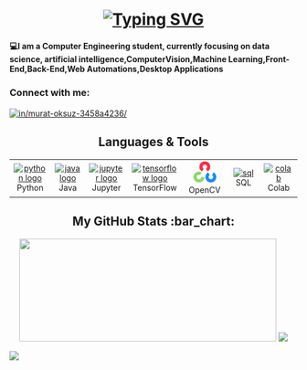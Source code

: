 <h1 align="center"><a href="https://git.io/typing-svg"><img src="https://readme-typing-svg.demolab.com?font=Fira+Code&weight=600&size=25&pause=1000&color=007BFF&center=true&vCenter=true&repeat=false&random=false&width=335&lines=Hi+%F0%9F%91%8B%2C+I'm+Murat" alt="Typing SVG" alt="Typing SVG" alt="Typing SVG" /></a></h1>

<h4 align="left">
  
💻I am a Computer Engineering student, currently focusing on data science, artificial intelligence,ComputerVision,Machine Learning,Front-End,Back-End,Web Automations,Desktop Applications
<h3 align="left">Connect with me:</h3>
<p align="left">
<a href="https://www.linkedin.com/in/murat-oksuz-3458a4236/" target="blank"><img align="center" src="https://raw.githubusercontent.com/rahuldkjain/github-profile-readme-generator/master/src/images/icons/Social/linked-in-alt.svg" alt="in/murat-oksuz-3458a4236/" height="30" width="40" /></a>
 
<!-- Tech Stack -->
<h2 align="center">Languages & Tools</h2>

<div align="center">
  <table style="border: none;">
    <tr>
      <td align="center" width="96">
        <a href="#">
          <img src="https://cdn.jsdelivr.net/gh/devicons/devicon/icons/python/python-original.svg" height="40" alt="python logo" />
        </a>
        <br>Python
      </td>
      <td align="center" width="96">
        <a href="#">
          <img src="https://cdn.jsdelivr.net/gh/devicons/devicon/icons/java/java-original.svg" height="40" alt="java logo" />
        </a>
        <br>Java
      </td>
      <td align="center" width="96">
        <a href="#">
          <img src="https://cdn.jsdelivr.net/gh/devicons/devicon/icons/jupyter/jupyter-original.svg" height="40" alt="jupyter logo" />
        </a>
        <br>Jupyter
      </td>
      <td align="center" width="96">
        <a href="#">
          <img src="https://www.vectorlogo.zone/logos/tensorflow/tensorflow-icon.svg" height="40" alt="tensorflow logo" />
        </a>
        <br>TensorFlow
      </td>
      <td align="center" width="96">
        <a href="#">
          <img src="https://raw.githubusercontent.com/devicons/devicon/master/icons/opencv/opencv-original.svg" height="40" alt="opencv" />
        </a>
        <br>OpenCV
      </td>
      <td align="center" width="96">
        <a href="#">
          <img src="https://github.com/Gulciha-n/Gulciha-n/assets/120305183/280c2bd9-6a68-4a2f-a1f8-949673a57f25" height="40" alt="sql" />
        </a>
        <br>SQL
      </td>
      <td align="center" width="96">
        <a href="#">
          <img src="https://github.com/Gulciha-n/Gulciha-n/assets/120305183/d9da1899-0a7d-4a92-9047-1709cdce442f" height="40" alt="colab" />
        </a>
        <br>Colab
      </td>
    </tr>
  </table>
</div>



<h2 align="center">My GitHub Stats :bar_chart:</h2>
<p align="center">
  <img src="https://github-readme-stats.vercel.app/api?username=Muratoksuz01&show_icons=true&theme=tokyonight"![Uploading colab_favicon_256px.png…]()
 width="450" height="180">
  <img src="https://github-readme-stats.vercel.app/api/top-langs/?username=Muratoksuz01&layout=compact&theme=tokyonight" height="180">
  
</p>






[![](https://visitcount.itsvg.in/api?id=Gulciha-n&icon=0&color=0)](https://visitcount.itsvg.in)
